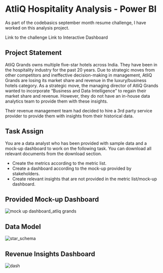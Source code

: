 # AtliQ Hospitality Analysis - Power BI
As part of the codebasics september month resume challenge, I have worked on this analysis project.

Link to the challenge
Link to Interactive Dashboard

## Project Statement
AtliQ Grands owns multiple five-star hotels across India. They have been in the hospitality industry for the past 20 years. Due to strategic moves from other competitors and ineffective decision-making in management, AtliQ Grands are losing its market share and revenue in the luxury/business hotels category. As a strategic move, the managing director of AtliQ Grands wanted to incorporate “Business and Data Intelligence” to regain their market share and revenue. However, they do not have an in-house data analytics team to provide them with these insights.

Their revenue management team had decided to hire a 3rd party service provider to provide them with insights from their historical data.

## Task Assign
You are a data analyst who has been provided with sample data and a mock-up dashboard to work on the following task. You can download all relevant documents from the download section.
* Create the metrics according to the metric list.
* Create a dashboard according to the mock-up provided by stakeholders.
* Create relevant insights that are not provided in the metric list/mock-up dashboard.

## Provided Mock-up Dashboard
![mock up dashboard_atliq grands](https://user-images.githubusercontent.com/109192342/219543163-46cb02a3-3fa7-4ceb-a8e2-09780c99d3ec.jpg)

## Data Model
![star_schema](https://user-images.githubusercontent.com/109192342/219543867-df905e30-b746-49eb-b697-10e5115d6a59.jpg)

## Revenue Insights Dashboard
![dash](https://user-images.githubusercontent.com/109192342/219545037-5d3d35d1-afa7-456c-be87-b0a93f5b31b6.jpg)
